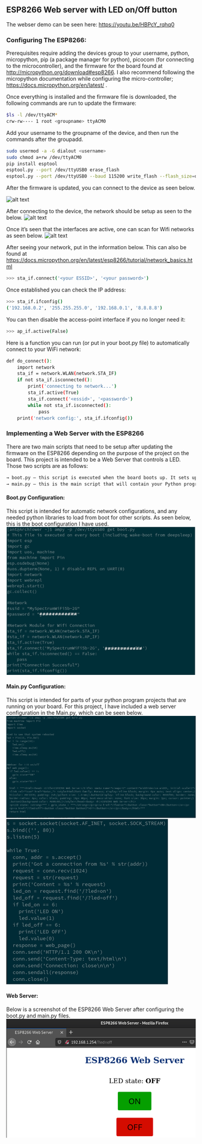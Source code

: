 ## ESP8266 Web server with LED on/Off button
The webser demo can be seen here:
https://youtu.be/HBPcY_rqhq0

### Configuring The ESP8266:
Prerequisites require adding the devices group to your username, python, micropython, pip (a package manager for python), picocom (for connecting to the microcontroller), and the firmware for the board found at http://micropython.org/download#esp8266. I also recommend following the micropython documentation while configuring the micro-controller; https://docs.micropython.org/en/latest/ .  

Once everything is installed and the firmware file is downloaded, the following commands are run to update the firmware:
```bash
$ls -l /dev/ttyACM*
crw-rw---- 1 root <groupname> ttyACM0 
```
Add your username to the groupname of the device, and then run the commands after the groupadd.
```bash
sudo usermod -a -G dialout <username> 
sudo chmod a+rw /dev/ttyACM0
pip install esptool
esptool.py --port /dev/ttyUSB0 erase_flash
esptool.py --port /dev/ttyUSB0 --baud 115200 write_flash --flash_size=detect 0 /locationwerethefileislocated/esp8266-20170108-v1.8.7.bin
````
After the firmware is updated, you can connect to the device as seen below.

![alt text](https://raw.githubusercontent.com/AnthonyMaz/ESP8266/master/images/connection.png)

After connecting to the device, the network should be setup as seen to the below. 
![alt text](https://raw.githubusercontent.com/AnthonyMaz/ESP8266/master/images/netwkcfg.png)

Once it’s seen that the interfaces are active, one can scan for Wifi networks as seen below.
![alt text](https://raw.githubusercontent.com/AnthonyMaz/ESP8266/master/images/wifiscan.png)

After seeing your network, put in the information below. This can also be found at https://docs.micropython.org/en/latest/esp8266/tutorial/network_basics.html
```bash
>>> sta_if.connect('<your ESSID>', '<your password>')
```
Once established you can check the IP address:
```bash
>>> sta_if.ifconfig()
('192.168.0.2', '255.255.255.0', '192.168.0.1', '8.8.8.8')
```
You can then disable the access-point interface if you no longer need it:
```bash
>>> ap_if.active(False)
```
Here is a function you can run (or put in your boot.py file) to automatically connect to your WiFi network:
```bash
def do_connect():
    import network
    sta_if = network.WLAN(network.STA_IF)
    if not sta_if.isconnected():
        print('connecting to network...')
        sta_if.active(True)
        sta_if.connect('<essid>', '<password>')
        while not sta_if.isconnected():
            pass
    print('network config:', sta_if.ifconfig())
```

### Implementing a Web Server with the ESP8266
There are two main scripts that need to be setup after updating the firmware on the 
ESP8266 depending on the purpose of the project on the board. This project is intended to be a Web Server that controls a LED. Those two scripts are as follows:
```bash	
→ boot.py – this script is executed when the board boots up. It sets up various configuration options for the board.
→ main.py – this is the main script that will contain your Python program. It is executed after boot.py.
```
#### Boot.py Configuration:
This script is intended for automatic network configurations, and any needed python libraries to load from boot for other scripts. As seen below, this is the boot configuration I have used. 
![alt text](https://raw.githubusercontent.com/AnthonyMaz/ESP8266/master/images/bootpy.png)
#### Main.py Configuration:
This script is intended for parts of your python program projects that are running on your board.
For this project, I have included a web server configuration in the Main.py, which can be seen below.
![alt text](https://raw.githubusercontent.com/AnthonyMaz/ESP8266/master/images/mainpy0.png)
![alt text](https://raw.githubusercontent.com/AnthonyMaz/ESP8266/master/images/mainpy1.png)
#### Web Server:
Below is a screenshot of the ESP8266 Web Server after configuring the boot.py and main.py files.
![alt text](https://raw.githubusercontent.com/AnthonyMaz/ESP8266/master/images/webserver.png)

